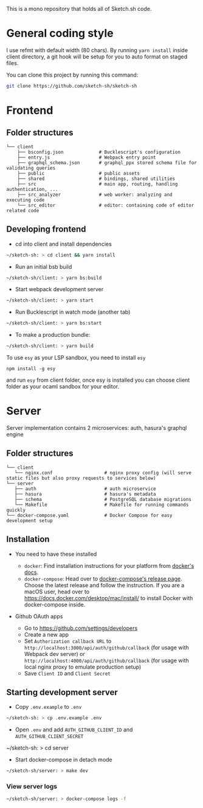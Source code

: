 This is a mono repository that holds all of Sketch.sh code.

# General coding style

I use refmt with default width (80 chars). By running `yarn install` inside client directory, a git hook will be setup for you to auto format on staged files.

You can clone this project by running this command:

```sh
git clone https://github.com/sketch-sh/sketch-sh
```

# Frontend

## Folder structures

```
└── client
    ├── bsconfig.json             # Bucklescript's configuration
    ├── entry.js                  # Webpack entry point
    ├── graphql_schema.json       # graphql_ppx stored schema file for validating queries
    ├── public                    # public assets
    ├── shared                    # bindings, shared utilities
    ├── src                       # main app, routing, handling authentication, ...
    ├── src_analyzer              # web worker: analyzing and executing code
    └── src_editor                # editor: containing code of editor related code
```

## Developing frontend

- cd into client and install dependencies

```sh
~/sketch-sh: > cd client && yarn install
```

- Run an initial bsb build

```sh
~/sketch-sh/client: > yarn bs:build
```

- Start webpack development server

```sh
~/sketch-sh/client: > yarn start
```

- Run Bucklescript in watch mode (another tab)

```sh
~/sketch-sh/client: > yarn bs:start
```

- To make a production bundle:

```sh
~/sketch-sh/client: > yarn build
```

To use `esy` as your LSP sandbox, you need to install `esy`

```
npm install -g esy
```
and run `esy` from client folder, once esy is installed you can choose client folder as your ocaml sandbox for your editor.

# Server

Server implementation contains 2 microservices: auth, hasura's graphql engine

## Folder structures

```
└── client
   └── nginx.conf                   # nginx proxy config (will serve static files but also proxy requests to services below)
└── server
   ├── auth                         # auth microservice
   ├── hasura                       # hasura's metadata
   ├── schema                       # PostgreSQL database migrations
   └── Makefile                     # Makefile for running commands quickly
└── docker-compose.yaml             # Docker Compose for easy development setup
```

## Installation

- You need to have these installed
  - `docker`: Find installation instructions for your platform from [docker's docs](https://docs.docker.com/install/#supported-platforms).
  - `docker-compose`: Head over to [docker-compose's release page](https://github.com/docker/compose/releases). Choose the latest release and follow the instruction. If you are a macOS user, head over to https://docs.docker.com/desktop/mac/install/ to install Docker with docker-compose inside. 

- Github OAuth apps

  - Go to https://github.com/settings/developers
  - Create a new app
  - Set `Authorization callback URL` to `http://localhost:3000/api/auth/github/callback` (for usage with Webpack dev server) or `http://localhost:4000/api/auth/github/callback` (for usage with local nginx proxy to emulate production setup)
  - Save `Client ID` and `Client Secret`

## Starting development server

- Copy `.env.example` to `.env`

```sh
~/sketch-sh: > cp .env.example .env
```

- Open `.env` and add `AUTH_GITHUB_CLIENT_ID` and `AUTH_GITHUB_CLIENT_SECRET`


~/sketch-sh: > cd server


- Start docker-compose in detach mode

```sh
~/sketch-sh/server: > make dev
```

### View server logs

```sh
~/sketch-sh/server: > docker-compose logs -f
```
